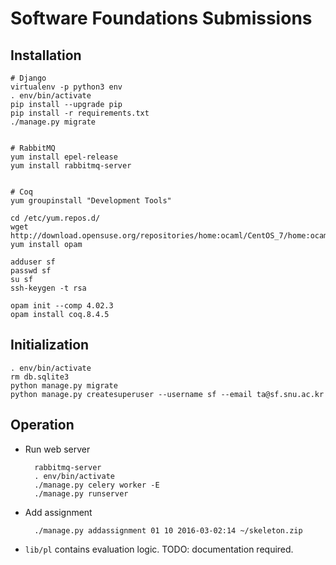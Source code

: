 # Software Foundations Submissions

## Installation

```
# Django
virtualenv -p python3 env
. env/bin/activate
pip install --upgrade pip
pip install -r requirements.txt
./manage.py migrate


# RabbitMQ
yum install epel-release
yum install rabbitmq-server


# Coq
yum groupinstall "Development Tools"

cd /etc/yum.repos.d/
wget http://download.opensuse.org/repositories/home:ocaml/CentOS_7/home:ocaml.repo
yum install opam

adduser sf
passwd sf
su sf
ssh-keygen -t rsa

opam init --comp 4.02.3
opam install coq.8.4.5
```

## Initialization

```
. env/bin/activate
rm db.sqlite3
python manage.py migrate
python manage.py createsuperuser --username sf --email ta@sf.snu.ac.kr
```

## Operation

- Run web server

        rabbitmq-server
        . env/bin/activate
        ./manage.py celery worker -E
        ./manage.py runserver

- Add assignment

        ./manage.py addassignment 01 10 2016-03-02:14 ~/skeleton.zip

- `lib/pl` contains evaluation logic. TODO: documentation required.
